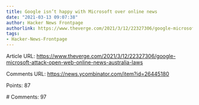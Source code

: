 ```yaml
---
title: Google isn’t happy with Microsoft over online news
date: "2021-03-13 09:07:38"
author: Hacker News Frontpage
authorlink: https://www.theverge.com/2021/3/12/22327306/google-microsoft-attack-open-web-online-news-australia-laws
tags:
- Hacker-News-Frontpage
---
```


<p>Article URL: <a href="https://www.theverge.com/2021/3/12/22327306/google-microsoft-attack-open-web-online-news-australia-laws">https://www.theverge.com/2021/3/12/22327306/google-microsoft-attack-open-web-online-news-australia-laws</a></p>
<p>Comments URL: <a href="https://news.ycombinator.com/item?id=26445180">https://news.ycombinator.com/item?id=26445180</a></p>
<p>Points: 87</p>
<p># Comments: 97</p>
